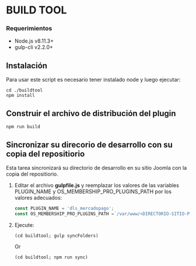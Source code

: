 # BUILD TOOL

### Requerimientos

- Node.js v8.11.3+
- gulp-cli v2.2.0+

## Instalación

Para usar este script es necesario tener instalado node y luego ejecutar:

```shell
cd ./buildtool
npm install
```
## Construir el archivo de distribución del plugin

```shell
npm run build
```

## Sincronizar su direcorio de desarrollo con su copia del repositiorio 

Esta tarea sincronizará su directorio de desarrollo en su sitio Joomla con la copia del repositiorio.

1. Editar el archivo **gulpfile.js**  y reemplazar los valores de las variables PLUGIN_NAME y OS_MEMBERSHIP_PRO_PLUGINS_PATH por los valores adecuados:
    ```javascript
    const PLUGIN_NAME = 'dls_mercadopago';
    const OS_MEMBERSHIP_PRO_PLUGINS_PATH =`/var/www/<DIRECTORIO-SITIO-PARA-DESARROLLO>/components/com_osmembership/plugins`;
    ```

2. Ejecute:
    ```shell
    (cd buildtool; gulp syncFolders)
    ```
    Or
    ```shell
    (cd buildtool; npm run sync)
    ```
